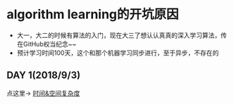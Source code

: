 # algorithm learning的开坑原因
-  大一，大二的时候有算法的入门，现在大三了想认认真真的深入学习算法，传在GitHub权当纪念~~
-  预计学习时间100天，这个和那个机器学习同步进行，至于异步，不存在的

## DAY 1(2018/9/3)
点这里->
[时间&空间复杂度](https://github.com/Cyberhan123/algorithm_learn/blob/master/day1/Space%26Time%20Complexity.md)
